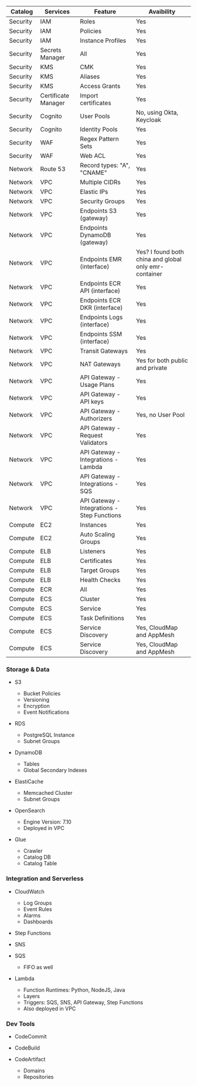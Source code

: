 
Catalog | Services | Feature | Avaibility |
---------|----------|--------- | ---------
 Security | IAM | Roles | Yes
 Security | IAM | Policies | Yes
 Security | IAM | Instance Profiles | Yes
 Security | Secrets Manager | All | Yes
 Security | KMS | CMK | Yes
 Security | KMS | Aliases | Yes
 Security | KMS | Access Grants | Yes
 Security | Certificate Manager | Import certificates | Yes
 Security | Cognito | User Pools | No, using Okta, Keycloak
 Security | Cognito | Identity Pools | Yes
 Security | WAF | Regex Pattern Sets | Yes
 Security | WAF | Web ACL | Yes
 Network | Route 53 | Record types: "A", "CNAME" | Yes
 Network | VPC | Multiple CIDRs | Yes
 Network | VPC | Elastic IPs | Yes
 Network | VPC | Security Groups | Yes
 Network | VPC | Endpoints S3 (gateway) | Yes
 Network | VPC | Endpoints DynamoDB (gateway) | Yes
 Network | VPC | Endpoints EMR (interface) | Yes? I found both china and global only emr-container
 Network | VPC | Endpoints ECR API (interface) | Yes
 Network | VPC | Endpoints ECR DKR (interface) | Yes
 Network | VPC | Endpoints Logs (interface) | Yes
 Network | VPC | Endpoints SSM (interface) | Yes
 Network | VPC | Transit Gateways | Yes
 Network | VPC | NAT Gateways | Yes for both public and private
 Network | VPC | API Gateway - Usage Plans | Yes
 Network | VPC | API Gateway - API keys | Yes
 Network | VPC | API Gateway - Authorizers | Yes, no User Pool
 Network | VPC | API Gateway - Request Validators | Yes
 Network | VPC | API Gateway - Integrations - Lambda | Yes
 Network | VPC | API Gateway - Integrations - SQS | Yes
 Network | VPC | API Gateway - Integrations - Step Functions | Yes
 Compute | EC2 | Instances | Yes
 Compute | EC2 | Auto Scaling Groups | Yes
 Compute | ELB | Listeners | Yes
 Compute | ELB | Certificates | Yes
 Compute | ELB | Target Groups | Yes
 Compute | ELB | Health Checks | Yes
 Compute | ECR | All | Yes
 Compute | ECS | Cluster | Yes
 Compute | ECS | Service | Yes
 Compute | ECS | Task Definitions | Yes
 Compute | ECS | Service Discovery | Yes, CloudMap and AppMesh
 Compute | ECS | Service Discovery | Yes, CloudMap and AppMesh

### Storage & Data

- S3
    - Bucket Policies
    - Versioning
    - Encryption
    - Event Notifications

- RDS
    - PostgreSQL Instance
    - Subnet Groups

- DynamoDB
    - Tables
    - Global Secondary Indexes

- ElastiCache
    - Memcached Cluster
    - Subnet Groups

- OpenSearch
    - Engine Version: 7.10
    - Deployed in VPC

- Glue
    - Crawler
    - Catalog DB
    - Catalog Table


### Integration and Serverless

- CloudWatch
    - Log Groups
    - Event Rules
    - Alarms
    - Dashboards

- Step Functions

- SNS

- SQS
    - FIFO as well

- Lambda
    - Function Runtimes: Python, NodeJS, Java
    - Layers
    - Triggers: SQS, SNS, API Gateway, Step Functions
    - Also deployed in VPC


### Dev Tools

- CodeCommit

- CodeBuild

- CodeArtifact
    - Domains
    - Repositories

